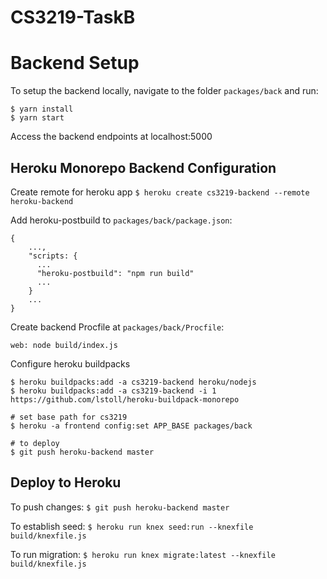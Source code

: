# CS3219-TaskB


# Backend Setup

To setup the backend locally, navigate to the folder `packages/back` and run: 

```
$ yarn install
$ yarn start
```

Access the backend endpoints at localhost:5000

## Heroku Monorepo Backend Configuration

Create remote for heroku app
`$ heroku create cs3219-backend --remote heroku-backend`

Add heroku-postbuild to `packages/back/package.json`:
```
{
    ...,
    "scripts: {
      ...
      "heroku-postbuild": "npm run build"
      ...
    }
    ...
}
```

Create backend Procfile at `packages/back/Procfile`:
```
web: node build/index.js
```

Configure heroku buildpacks
```
$ heroku buildpacks:add -a cs3219-backend heroku/nodejs
$ heroku buildpacks:add -a cs3219-backend -i 1 https://github.com/lstoll/heroku-buildpack-monorepo

# set base path for cs3219
$ heroku -a frontend config:set APP_BASE packages/back

# to deploy
$ git push heroku-backend master
```

## Deploy to Heroku

To push changes:
`$ git push heroku-backend master`

To establish seed:
`$ heroku run knex seed:run --knexfile build/knexfile.js`

To run migration:
`$ heroku run knex migrate:latest --knexfile build/knexfile.js`
